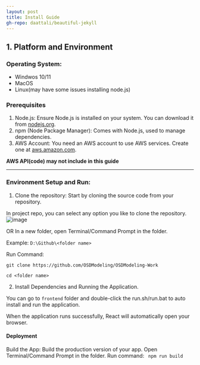 ```yaml
---
layout: post
title: Install Guide
gh-repo: daattali/beautiful-jekyll
---
```


## 1. Platform and Environment
### Operating System:
- Windwos 10/11
- MacOS
- Linux(may have some issues installing node.js)

### Prerequisites
1. Node.js: Ensure Node.js is installed on your system. You can download it from [nodejs.org](https://nodejs.org/).
2. npm (Node Package Manager): Comes with Node.js, used to manage dependencies.
3. AWS Account: You need an AWS account to use AWS services. Create one at [aws.amazon.com](https://aws.amazon.com/).

**AWS API(code) may not include in this guide**

****

### Environment Setup and Run:
1. Clone the repository: Start by cloning the source code from your repository.

In project repo, you can select any option you like to clone the repository.
![image](https://github.com/OSDModeling/OSDModeling-Guide/tree/main/_posts/install_1.png)

OR In a new folder, open Terminal/Command Prompt in the folder.

Example:
``
D:\Github\<folder name>
``

Run Command:

``git clone https://github.com/OSDModeling/OSDModeling-Work``

``cd <folder name>``

2. Install Dependencies and Running the Application.

You can go to `frontend` folder and double-click the run.sh/run.bat to auto install and run the application.

When the application runs successfully, React will automatically open your browser.

#### Deployment
Build the App: Build the production version of your app.
Open Terminal/Command Prompt in the folder. Run command:
`` npm run build``
